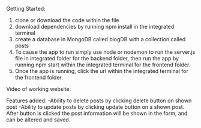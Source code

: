 Getting Started:
1. clone or download the code within the file
2. download dependencies by running npm install in the integrated terminal
3. create a database in MongoDB called blogDB with a collection called posts
4. To cause the app to run simply use node or nodemon to run the server.js file in integrated folder for the backend folder, then run the app by running npm start within the integrated terminal for the frontend folder. 
5. Once the app is running, click the url within the integrated terminal for the frontend folder.

Video of working website:

Features added:
-Ability to delete posts by clicking delete button on shown post
-Ability to update posts by clicking update button on a shown post. After button is clicked the post information will be shown in the form, and can be altered and saved.